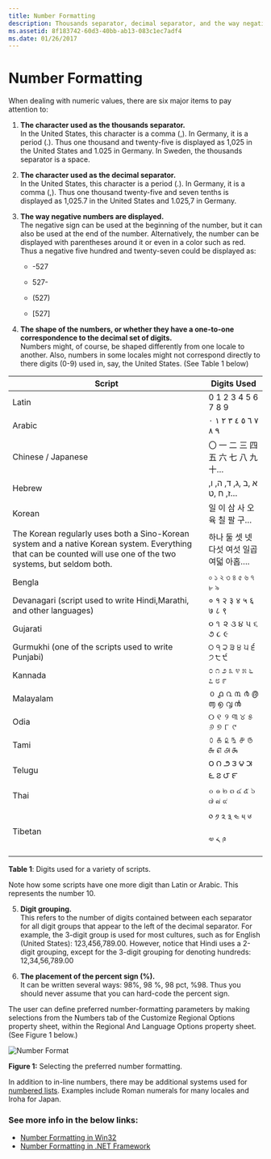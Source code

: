 ```yaml
---
title: Number Formatting
description: Thousands separator, decimal separator, and the way negative numbers are displayed can vary in different countries/regions.
ms.assetid: 8f183742-60d3-40bb-ab13-083c1ec7adf4
ms.date: 01/26/2017
---
```

# Number Formatting

When dealing with numeric values, there are six major items to pay attention to:

1.  **The character used as the thousands separator.**  
    In the United States, this character is a comma (,). In Germany, it is a period (.). Thus one thousand and twenty-five is displayed as 1,025 in the United States and 1.025 in Germany. In Sweden, the thousands separator is a space.

2.  **The character used as the decimal separator.**  
    In the United States, this character is a period (.). In Germany, it is a comma (,). Thus one thousand twenty-five and seven tenths is displayed as 1,025.7 in the United States and 1.025,7 in Germany.

3.  **The way negative numbers are displayed.**  
    The negative sign can be used at the beginning of the number, but it can also be used at the end of the number. Alternatively, the number can be displayed with parentheses around it or even in a color such as red. Thus a negative five hundred and twenty-seven could be displayed as:  

    -   -527

    -   527-

    -   (527)

    -   [527]

4.  **The shape of the numbers, or whether they have a one-to-one correspondence to the decimal set of digits.**  
    Numbers might, of course, be shaped differently from one locale to another. Also, numbers in some locales might not correspond directly to there digits (0-9) used in, say, the United States. (See Table 1 below)

| **Script**                        | **Digits Used**                   |
|-----------------------------------|-----------------------------------|
| Latin                             | 0 1 2 3 4 5 6 7 8 9               |
| Arabic                            |<span lang="ar">٠‎ ١‎ ٢‎ ٣‎ ٤‎ ٥‎ ٦‎ ٧‎ ٨‎ ٩</span>|
| Chinese / Japanese                | <span lang="ja">〇 一 二 三 四 五 六 七 八 九 十…</span>|
| Hebrew                            |<span lang="he"> א ,ב ,ג, ד, ה, ו, ז, ח ,ט…</span>|
| Korean                            | <span lang="ko">일 이 삼 사 오 육 칠 팔 구…</span>|
| The Korean regularly uses both a Sino-Korean system and a native Korean system. Everything that can be counted will use one of the two systems, but seldom both. | <span lang="ko">하나 둘 셋 넷 다섯 여섯 일곱 여덟 아홉…</span>.|
| Bengla                            | <span lang="bn">০ ১ ২ ৩ ৪ ৫ ৬ ৭ ৮ ৯</span>|
| Devanagari (script used to write Hindi,Marathi, and other languages)| <span lang="hi">० १ २ ३ ४ ५ ६ ७ ८ ९</span>|
| Gujarati                          | <span lang="gu">૦ ૧ ૨ ૩ ૪ ૫ ૬ ૭ ૮ ૯</span>               |
| Gurmukhi (one of the scripts used to write Punjabi) | <span lang="pa">੦ ੧ ੨ ੩ ੪ ੫ ੬ ੭ ੮ ੯ </span>|
| Kannada                           |<span lang="kn">೦ ೧ ೨ ೩ ೪ ೫ ೬ ೭ ೮ ೯</span>|
| Malayalam                         | <span lang="ml">൦ ൧ ൨ ൩ ൪ ൫ ൬ ൭ ൮ ൯</span>|
| Odia                              | <span lang="or">୦ ୧ ୨ ୩ ୪ ୫ ୬ ୭ ୮ ୯</span>|
| Tami                              | <span lang="ta">௦ ௧ ௨ ௩ ௪ ௫ ௬ ௭ ௮ ௯</span>|
| Telugu                            | <span lang="te">౦ ౧ ౨ ౩ ౪ ౫ ౬ ౭ ౮ ౯</span>|
| Thai                              | <span lang="th">๐ ๑ ๒ ๓ ๔ ๕ ๖ ๗ ๘ ๙</span>|
| Tibetan                           | <span lang="bo">༠ ༡ ༢ ༣ ༤ ༥ ༦ ༧ ༨ ༩</span>|

**Table 1**: Digits used for a variety of scripts.

Note how some scripts have one more digit than Latin or Arabic. This represents the number 10.

5.  **Digit grouping.**  
    This refers to the number of digits contained between each separator for all digit groups that appear to the left of the decimal separator. For example, the 3-digit group is used for most cultures, such as for English (United States): 123,456,789.00. However, notice that Hindi uses a 2-digit grouping, except for the 3-digit grouping for denoting hundreds: 12,34,56,789.00

6.  **The placement of the percent sign (%).**  
    It can be written several ways: 98%, 98 %, 98 pct, %98. Thus you should never assume that you can hard-code the percent sign.

The user can define preferred number-formatting parameters by making selections from the Numbers tab of the Customize Regional Options property sheet, within the Regional And Language Options property sheet. (See Figure 1 below.)

![Number Format](https://docs.microsoft.com/globalization/locale/images/German_Numbers.jpg "Number Format") 

**Figure 1:** Selecting the preferred number formatting.

In addition to in-line numbers, there may be additional systems used for [numbered lists](https://support.office.com/article/Create-a-bulleted-or-numbered-list-9ff81241-58a8-4d88-8d8c-acab3006a23e). Examples include Roman numerals for many locales and Iroha for Japan.

### See more info in the below links:

 - [Number Formatting in Win32](number-formatting-in-win32.md)
 - [Number Formatting in .NET Framework](number-formatting-in-dotnet-framework.md)
